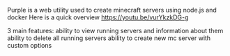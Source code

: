 Purple is a web utility used to create minecraft servers using node.js and docker
Here is a quick overview https://youtu.be/vurYkzkDG-g

3 main features:
    ability to view running servers and information about them
    ability to delete all running servers
    ability to create new mc server with custom options
